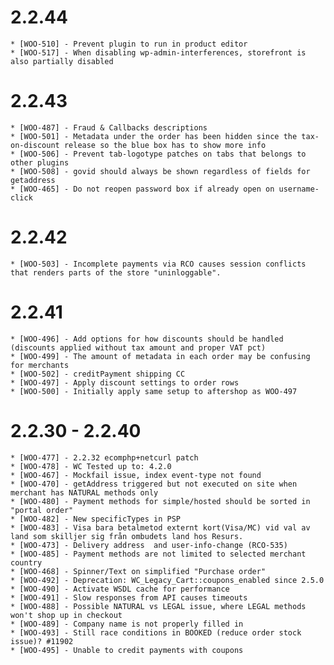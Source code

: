 # 2.2.44

    * [WOO-510] - Prevent plugin to run in product editor
    * [WOO-517] - When disabling wp-admin-interferences, storefront is also partially disabled

# 2.2.43

    * [WOO-487] - Fraud & Callbacks descriptions
    * [WOO-501] - Metadata under the order has been hidden since the tax-on-discount release so the blue box has to show more info
    * [WOO-506] - Prevent tab-logotype patches on tabs that belongs to other plugins
    * [WOO-508] - govid should always be shown regardless of fields for getaddress
    * [WOO-465] - Do not reopen password box if already open on username-click

# 2.2.42

    * [WOO-503] - Incomplete payments via RCO causes session conflicts that renders parts of the store "uninloggable".

# 2.2.41

    * [WOO-496] - Add options for how discounts should be handled (discounts applied without tax amount and proper VAT pct)
    * [WOO-499] - The amount of metadata in each order may be confusing for merchants
    * [WOO-502] - creditPayment shipping CC
    * [WOO-497] - Apply discount settings to order rows
    * [WOO-500] - Initially apply same setup to aftershop as WOO-497

# 2.2.30 - 2.2.40

    * [WOO-477] - 2.2.32 ecomphp+netcurl patch
    * [WOO-478] - WC Tested up to: 4.2.0
    * [WOO-467] - Mockfail issue, index event-type not found
    * [WOO-470] - getAddress triggered but not executed on site when merchant has NATURAL methods only
    * [WOO-480] - Payment methods for simple/hosted should be sorted in "portal order"
    * [WOO-482] - New specificTypes in PSP
    * [WOO-483] - Visa bara betalmetod externt kort(Visa/MC) vid val av land som skilljer sig från ombudets land hos Resurs.
    * [WOO-473] - Delivery address  and user-info-change (RCO-535)
    * [WOO-485] - Payment methods are not limited to selected merchant country
    * [WOO-468] - Spinner/Text on simplified "Purchase order"
    * [WOO-492] - Deprecation: WC_Legacy_Cart::coupons_enabled since 2.5.0
    * [WOO-490] - Activate WSDL cache for performance
    * [WOO-491] - Slow responses from API causes timeouts
    * [WOO-488] - Possible NATURAL vs LEGAL issue, where LEGAL methods won't shop up in checkout
    * [WOO-489] - Company name is not properly filled in
    * [WOO-493] - Still race conditions in BOOKED (reduce order stock issue)? #11902
    * [WOO-495] - Unable to credit payments with coupons
